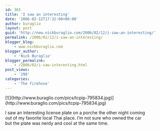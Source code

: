 ```yaml
---
id: 365
title: 'I saw an interesting'
date: '2006-02-12T17:32:00+00:00'
author: buraglio
layout: post
guid: 'http://new.nickburaglio.com/2006/02/12/i-saw-an-interesting/'
permalink: /2006/02/12/i-saw-an-interesting/
blogger_blog:
    - www.nickburaglio.com
blogger_author:
    - 'Nick Buraglio'
blogger_permalink:
    - /2006/02/i-saw-interesting.html
post_views:
    - '290'
categories:
    - 'The firehose'
---
```


<div></div>[![](http://www.buraglio.com/pics/tcpip-795834.jpg)](http://www.buraglio.com/pics/tcpip-795834.jpg)

I saw an interesting license plate on a porche the other night coming  
out of my favorite local Thai place. I’m not sure who owned the car  
but the plate was nerdy and cool at the same time.

<div></div>
